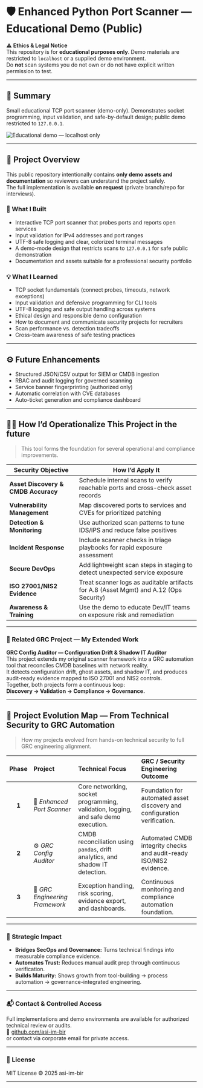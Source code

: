 # 🛡️ Enhanced Python Port Scanner — Educational Demo (Public)

⚠️ **Ethics & Legal Notice**  
This repository is for **educational purposes only**. Demo materials are restricted to `localhost` or a supplied demo environment.  
Do **not** scan systems you do not own or do not have explicit written permission to test.

---
## 🎯 Summary  
Small educational TCP port scanner (demo-only). Demonstrates socket programming, input validation, and safe-by-default design; public demo restricted to `127.0.0.1`.

![Educational demo — localhost only](demo.gif)

---

## 🧠 Project Overview  
This public repository intentionally contains **only demo assets and documentation** so reviewers can understand the project safely.  
The full implementation is available **on request** (private branch/repo for interviews).

### 🔧 What I Built
- Interactive TCP port scanner that probes ports and reports open services  
- Input validation for IPv4 addresses and port ranges  
- UTF-8 safe logging and clear, colorized terminal messages  
- A demo-mode design that restricts scans to `127.0.0.1` for safe public demonstration  
- Documentation and assets suitable for a professional security portfolio

### 💡 What I Learned
- TCP socket fundamentals (connect probes, timeouts, network exceptions)  
- Input validation and defensive programming for CLI tools  
- UTF-8 logging and safe output handling across systems  
- Ethical design and responsible demo configuration  
- How to document and communicate security projects for recruiters  
- Scan performance vs. detection tradeoffs  
- Cross-team awareness of safe testing practices

---

## ⚙️ Future Enhancements
- Structured JSON/CSV output for SIEM or CMDB ingestion  
- RBAC and audit logging for governed scanning  
- Service banner fingerprinting (authorized only)  
- Automatic correlation with CVE databases  
- Auto-ticket generation and compliance dashboard

---
## 👩‍💼  How I’d Operationalize This Project in the future

>This tool forms the foundation for several operational and compliance improvements.

| Security Objective | How I’d Apply It |
|---------------------|-----------------|
| **Asset Discovery & CMDB Accuracy** | Schedule internal scans to verify reachable ports and cross-check asset records |
| **Vulnerability Management** | Map discovered ports to services and CVEs for prioritized patching |
| **Detection & Monitoring** | Use authorized scan patterns to tune IDS/IPS and reduce false positives |
| **Incident Response** | Include scanner checks in triage playbooks for rapid exposure assessment |
| **Secure DevOps** | Add lightweight scan steps in staging to detect unexpected service exposure |
| **ISO 27001/NIS2 Evidence** | Treat scanner logs as auditable artifacts for A.8 (Asset Mgmt) and A.12 (Ops Security) |
| **Awareness & Training** | Use the demo to educate Dev/IT teams on exposure risk and remediation |

---
### 🔗 Related GRC Project — My Extended Work

**GRC Config Auditor — Configuration Drift & Shadow IT Auditor**  
This project extends my original scanner framework into a GRC automation tool that reconciles CMDB baselines with network reality.  
It detects configuration drift, ghost assets, and shadow IT, and produces audit-ready evidence mapped to ISO 27001 and NIS2 controls.  
Together, both projects form a continuous loop:  
**Discovery → Validation → Compliance → Governance.**

---

## 🧭 Project Evolution Map — From Technical Security to GRC Automation

> How my projects evolved from hands-on technical security to full GRC engineering alignment.

| **Phase** | **Project** | **Technical Focus** | **GRC / Security Engineering Outcome** |
|:--:|:--|:--|:--|
| **1** | 🧩 *Enhanced Port Scanner* | Core networking, socket programming, validation, logging, and safe demo execution. | Foundation for automated asset discovery and configuration verification. |
| **2** | ⚙️ *GRC Config Auditor* | CMDB reconciliation using `pandas`, drift analytics, and shadow IT detection. | Automated CMDB integrity checks and audit-ready ISO/NIS2 evidence. |
| **3** | 🧠 *GRC Engineering Framework* | Exception handling, risk scoring, evidence export, and dashboards. | Continuous monitoring and compliance automation foundation. |

---

### 🚀 Strategic Impact

- **Bridges SecOps and Governance:** Turns technical findings into measurable compliance evidence.  
- **Automates Trust:** Reduces manual audit prep through continuous verification.  
- **Builds Maturity:** Shows growth from tool-building → process automation → governance-integrated engineering.

---

### 📬 Contact & Controlled Access

Full implementations and demo environments are available for authorized technical review or audits.  
📎 [github.com/asi-im-bir](https://github.com/asi-im-bir)  
or contact via corporate email for private access.

---

### 🪪 License
MIT License © 2025 asi-im-bir

--- 
